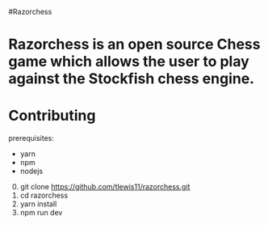 #Razorchess
# Razorchess is an open source Chess game which allows the user to play against the Stockfish chess engine.

# Contributing 

prerequisites:
  - yarn
  - npm
  - nodejs

0. git clone https://github.com/tlewis11/razorchess.git
1. cd razorchess
2. yarn install
3. npm run dev


